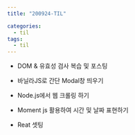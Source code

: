 ```yaml
---
title: "200924-TIL"

categories:
  - til
tags:
  - til
---
```


- DOM & 유효성 검사 복습 및 포스팅

- 바닐라JS로 간단 Modal창 띄우기

- Node.js에서 웹 크롤링 하기

- Moment js 활용하여 시간 및 날짜 표현하기

- Reat 셋팅
